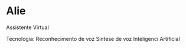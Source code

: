 # Alie
 Assistente Virtual

Tecnologia:
    Reconhecimento de voz
    Sintese de voz
    Inteligenci Artificial